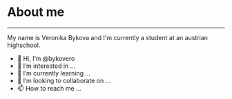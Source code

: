 # About me
---
My name is Veronika Bykova and I'm currently a student at an austrian highschool.
- 👋 Hi, I’m @bykovero
- 👀 I’m interested in ...
- 🌱 I’m currently learning ...
- 💞️ I’m looking to collaborate on ...
- 📫 How to reach me ...

<!---
bykovero/bykovero is a ✨ special ✨ repository because its `README.md` (this file) appears on your GitHub profile.
You can click the Preview link to take a look at your changes.
--->

